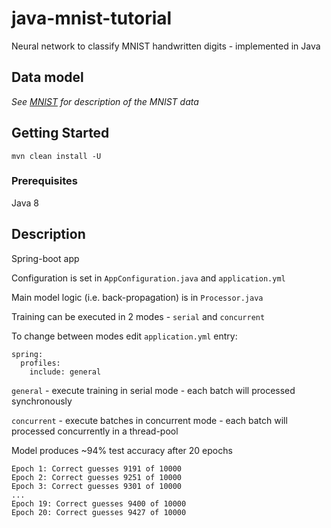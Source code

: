 # java-mnist-tutorial

Neural network to classify MNIST handwritten digits - implemented in Java

## Data model

*See [MNIST](http://yann.lecun.com/exdb/mnist/) for description of the MNIST data*

## Getting Started

```
mvn clean install -U
```

### Prerequisites

Java 8

## Description
Spring-boot app

Configuration is set in `AppConfiguration.java` and `application.yml`

Main model logic (i.e. back-propagation) is in `Processor.java`

Training can be executed in 2 modes - `serial` and `concurrent`

To change between modes edit `application.yml` entry:
```
spring:
  profiles:
    include: general
```
`general` - execute training in serial mode - each batch will processed synchronously

`concurrent` - execute batches in concurrent mode - each batch will processed concurrently in a thread-pool

Model produces ~94% test accuracy after 20 epochs
```
Epoch 1: Correct guesses 9191 of 10000
Epoch 2: Correct guesses 9251 of 10000
Epoch 3: Correct guesses 9301 of 10000
...
Epoch 19: Correct guesses 9400 of 10000
Epoch 20: Correct guesses 9427 of 10000
```